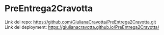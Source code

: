 # PreEntrega2Cravotta

Link del repo: https://github.com/GiulianaCravotta/PreEntrega2Cravotta.git
Link del deployment: https://giulianacravotta.github.io/PreEntrega2Cravotta/
